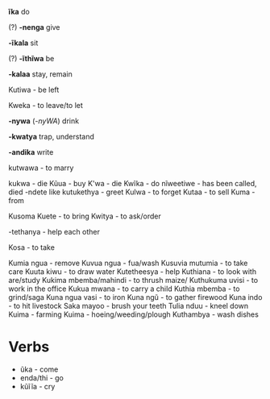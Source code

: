 **ĩka** do

(?) **-nenga** give

**-ĩkala** sit

(?) **-ĩthĩwa** be

**-kalaa** stay, remain

Kutiwa - be left

Kweka - to leave/to let

**-nywa** (*-nyWA*) drink

**-kwatya** trap, understand

**-andika** write

kutwawa - to marry

kukwa - die
Kũua - buy
K'wa - die
Kwĩka - do
nĩweetiwe - has been called, died
-ndete like
kutukethya - greet
Kulwa - to forget
Kutaa - to sell
Kuma - from

Kusoma
Kuete - to bring
Kwitya - to ask/order

-tethanya - help each other

Kosa - to take

Kumia ngua - remove
Kuvua ngua - fua/wash
Kusuvia mutumia - to take care
Kuuta kiwu - to draw water
Kutetheesya - help
Kuthiana - to look with are/study
Kukima mbemba/mahindi - to thrush maize/
Kuthukuma uvisi - to work in the office
Kukua mwana - to carry a child
Kuthia mbemba - to grind/saga
Kuna ngua vasi - to iron
Kuna ngũ - to gather firewood
Kuna indo - to hit livestock
Saka mayoo - brush your teeth
Tulia nduu - kneel down
Kuima - farming
Kuima - hoeing/weeding/plough
Kuthambya - wash dishes

# Verbs
- ũka - come
- enda/thi - go
- kũĩĩa - cry

